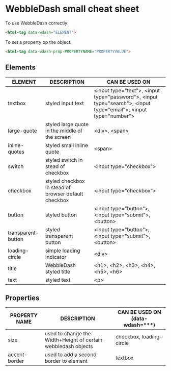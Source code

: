 # WebbleDash small cheat sheet

To use WebbleDash correctly:

```html
<html-tag data-wdash="ELEMENT">
```

To set a property op the object:

```html
<html-tag data-wdash-prop-PROPERTYNAME="PROPERTYVALUE">
```

## Elements

| ELEMENT             | DESCRIPTION                                                 | CAN BE USED ON                                                                                                          |
| ------------------- | ----------------------------------------------------------- | ----------------------------------------------------------------------------------------------------------------------- |
| textbox             | styled input text                                           | &lt;input type="text"&gt;, &lt;input type="password"&gt;, &lt;input type="search"&gt;, &lt;input type="email"&gt;, &lt;input type="number"&gt;  |
| large-quote         | styled large quote in the middle of the screen              | &lt;div&gt;, &lt;span&gt;                                                                                               |
| inline-quotes       | styled small inline quote                                   | &lt;span&gt;                                                                                                            |
| switch              | styled switch in stead of checkbox                          | &lt;input type="checkbox"&gt;                                                                                           |
| checkbox            | styled checkbox in stead of browser default checkbox        | &lt;input type="checkbox"&gt;                                                                                           |
| button              | styled button                                               | &lt;input type="button"&gt;, &lt;input type="submit"&gt;, &lt;button&gt;                                                |
| transparent-button  | styled transparent button                                   | &lt;input type="button"&gt;, &lt;input type="submit"&gt;, &lt;button&gt;                                                |
| loading-circle      | simple loading indicator                                    | &lt;div&gt;                                                                                                             |
| title               | WebbleDash styled title                                     | &lt;h1&gt;, &lt;h2&gt;, &lt;h3&gt;, &lt;h4&gt;, &lt;h5&gt;, &lt;h6&gt;                                                  |
| text                | styled text                                                 | &lt;p&gt;                                                                                                               |

## Properties

| PROPERTY NAME       | DESCRIPTION                                                           | CAN BE USED ON (data-wdash=***)   |
| ------------------- | --------------------------------------------------------------------- | --------------------------------- |
| size                | used to change the Width+Height of certain webbledash objects         | checkbox, loading-circle          |
| accent-border       | used to add a second border to element                                | textbox                           |
